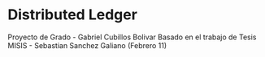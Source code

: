 # Distributed Ledger
Proyecto de Grado - Gabriel Cubillos Bolivar
Basado en el trabajo de Tesis MISIS - Sebastian Sanchez Galiano (Febrero 11)